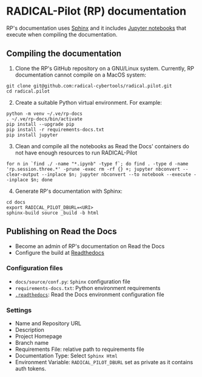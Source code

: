 # RADICAL-Pilot (RP) documentation

RP's documentation uses [Sphinx](https://www.sphinx-doc.org/en/master/index.html "Python documentation generator") and it includes [Jupyter notebooks](https://jupyter.org/ "Interactive computing") that execute when compiling the documentation.

## Compiling the documentation

1. Clone the RP's GitHub repository on a GNU/Linux system. Currently, RP documentation cannot compile on a MacOS system:

  ```shell
  git clone git@github.com:radical-cybertools/radical.pilot.git
  cd radical.pilot
  ```

2. Create a suitable Python virtual environment. For example:

  ```shell
  python -m venv ~/.ve/rp-docs
  . ~/.ve/rp-docs/bin/activate
  pip install --upgrade pip
  pip install -r requirements-docs.txt
  pip install jupyter
  ```

3. Clean and compile all the notebooks as Read the Docs' containers do not have enough resources to run RADICAL-Pilot

  ```shell
  for n in `find ./ -name "*.ipynb" -type f`; do find . -type d -name 'rp.session.three.*' -prune -exec rm -rf {} +; jupyter nbconvert --clear-output --inplace $n; jupyter nbconvert --to notebook --execute --inplace $n; done
  ```

4. Generate RP's documentation with Sphinx:

  ```shell
  cd docs
  export RADICAL_PILOT_DBURL=<URI>
  sphinx-build source _build -b html
  ```

## Publishing on Read the Docs

- Become an admin of RP's documentation on Read the Docs
- Configure the build at [Readthedocs](https://readthedocs.org/dashboard/)

### Configuration files

- `docs/source/conf.py`: `Sphinx` configuration file
- `requirements-docs.txt`: Python environment requirements
- [`.readthedocs`](https://docs.readthedocs.io/en/stable/config-file/v2.html): Read the Docs environment configuration file

### Settings

- Name and Repository URL
- Description
- Project Homepage
- Branch name
- Requirements File: relative path to requirements file
- Documentation Type: Select `Sphinx Html`
- Environment Variable: `RADICAL_PILOT_DBURL` set as private as it contains auth tokens.
